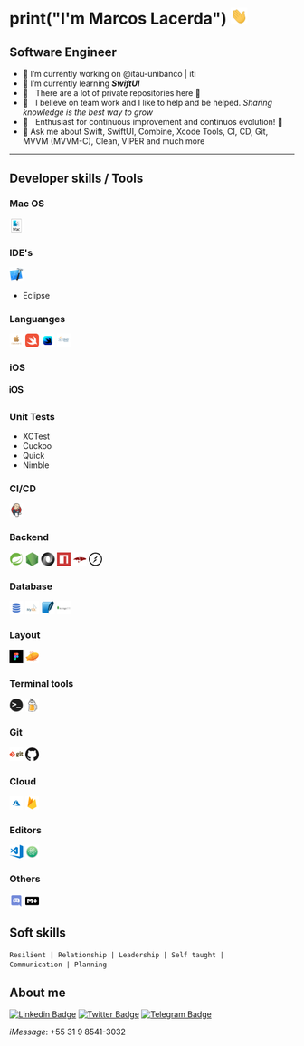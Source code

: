 # print("I'm Marcos Lacerda") <img src="https://raw.githubusercontent.com/ABSphreak/ABSphreak/master/gifs/Hi.gif" width="30px">

## Software Engineer

- 🔭 I’m currently working on @itau-unibanco | iti
- 🌱 I’m currently learning ***SwiftUI***
- 🔐  There are a lot of private repositories here 🙈
- 🤝  I believe on team work and I like to help and be helped. _Sharing knowledge is the best way to grow_
- 👯  Enthusiast for continuous improvement and continuos evolution! 🤯
- 💬 Ask me about Swift, SwiftUI, Combine, Xcode Tools, CI, CD, Git, MVVM (MVVM-C), Clean, VIPER and much more


---

## Developer skills / Tools

### Mac OS

<code><img alt="MacOS" width="24px" src="https://raw.githubusercontent.com/github/explore/80688e429a7d4ef2fca1e82350fe8e3517d3494d/topics/macos/macos.png" /></code>

### IDE's

<code><img alt="XCode" width="24px" src="https://raw.githubusercontent.com/github/explore/80688e429a7d4ef2fca1e82350fe8e3517d3494d/topics/xcode/xcode.png" /></code>
* Eclipse

### Languanges

<code><img alt="Objective-C" width="24px" src="https://raw.githubusercontent.com/github/explore/80688e429a7d4ef2fca1e82350fe8e3517d3494d/topics/objective-c/objective-c.png" /></code>
<code><img alt="Swift" width="24px" src="https://raw.githubusercontent.com/github/explore/80688e429a7d4ef2fca1e82350fe8e3517d3494d/topics/swift/swift.png" /></code>
<code><img alt="SwiftUI" width="24px" src="https://github.com/github/explore/blob/9a2ec0572797847c3a97aa66b807b1506f7b0d7b/topics/swiftui/swiftui.png" /></code>
<code><img alt="Java" width="24px" src="https://github.com/github/explore/blob/e4f6874c8881790467838b9583cb938f288eef1b/topics/java/java.png" /></code>

### iOS

<code><img alt="iOS" width="24px" src="https://raw.githubusercontent.com/github/explore/80688e429a7d4ef2fca1e82350fe8e3517d3494d/topics/ios/ios.png" /></code>

### Unit Tests

* XCTest
* Cuckoo
* Quick
* Nimble

### CI/CD

<code><img alt="Jenkins" width="24px" src="https://github.com/github/explore/blob/9a2ec0572797847c3a97aa66b807b1506f7b0d7b/topics/jenkins/jenkins.png" /></code>

### Backend

<code><img alt="Spring-Boot" width="24px" src="https://raw.githubusercontent.com/github/explore/e4f6874c8881790467838b9583cb938f288eef1b/topics/spring-boot/spring-boot.png"/></code>
<code><img alt="Node.js" width="24px" src="https://raw.githubusercontent.com/github/explore/80688e429a7d4ef2fca1e82350fe8e3517d3494d/topics/nodejs/nodejs.png" /></code>
<code><img alt="Json" width="24px" src="https://raw.githubusercontent.com/github/explore/80688e429a7d4ef2fca1e82350fe8e3517d3494d/topics/json/json.png" /></code>
<code><img alt="NPM" width="24px" src="https://raw.githubusercontent.com/github/explore/80688e429a7d4ef2fca1e82350fe8e3517d3494d/topics/npm/npm.png" /></code>
<code><img alt="Mongoose" width="24px" src="https://raw.githubusercontent.com/github/explore/80688e429a7d4ef2fca1e82350fe8e3517d3494d/topics/mongoose/mongoose.png" /></code>
<code><img alt="Socket.io" width="24px" src="https://github.com/github/explore/blob/9a2ec0572797847c3a97aa66b807b1506f7b0d7b/topics/socket-io/socket-io.png" /></code>

### Database

<code><img alt="SQL" width="24px" src="https://raw.githubusercontent.com/github/explore/80688e429a7d4ef2fca1e82350fe8e3517d3494d/topics/sql/sql.png" /></code>
<code><img alt="MySQL" width="24px" src="https://raw.githubusercontent.com/github/explore/80688e429a7d4ef2fca1e82350fe8e3517d3494d/topics/mysql/mysql.png" /></code>
<code><img alt="SQLite" width="24px" src="https://github.com/github/explore/blob/9a2ec0572797847c3a97aa66b807b1506f7b0d7b/topics/sqlite/sqlite.png" /></code>
<code><img alt="MongoDB" width="24px" src="https://raw.githubusercontent.com/github/explore/80688e429a7d4ef2fca1e82350fe8e3517d3494d/topics/mongodb/mongodb.png" /></code>

### Layout

<code><img alt="Figma" width="24px" src="https://github.com/github/explore/blob/9a2ec0572797847c3a97aa66b807b1506f7b0d7b/topics/figma/figma.png" /></code>
<code><img alt="Zeplin" width="24px" src="https://raw.githubusercontent.com/github/explore/80688e429a7d4ef2fca1e82350fe8e3517d3494d/topics/zeplin/zeplin.png" /></code>

### Terminal tools

<code><img alt="Terminal" width="24px" src="https://raw.githubusercontent.com/github/explore/80688e429a7d4ef2fca1e82350fe8e3517d3494d/topics/terminal/terminal.png" /></code>
<code><img alt="Homebrew" width="24px" src="https://raw.githubusercontent.com/github/explore/80688e429a7d4ef2fca1e82350fe8e3517d3494d/topics/homebrew/homebrew.png" /></code>

### Git

<code><img alt="Git" width="24px" src="https://raw.githubusercontent.com/github/explore/80688e429a7d4ef2fca1e82350fe8e3517d3494d/topics/git/git.png" /></code>
<code><img alt="GitHub" width="24px" src="https://raw.githubusercontent.com/github/explore/78df643247d429f6cc873026c0622819ad797942/topics/github/github.png" /></code>

### Cloud

<code><img alt="Azure" width="24px" src="https://raw.githubusercontent.com/github/explore/80688e429a7d4ef2fca1e82350fe8e3517d3494d/topics/azure/azure.png" /></code>
<code><img alt="Firebase" width="24px" src="https://raw.githubusercontent.com/github/explore/80688e429a7d4ef2fca1e82350fe8e3517d3494d/topics/firebase/firebase.png" /></code>

### Editors

<code><img alt="Visual Studio Code" width="24px" src="https://raw.githubusercontent.com/github/explore/80688e429a7d4ef2fca1e82350fe8e3517d3494d/topics/visual-studio-code/visual-studio-code.png" /></code>
<code><img alt="Atom" width="24px" src="https://raw.githubusercontent.com/github/explore/80688e429a7d4ef2fca1e82350fe8e3517d3494d/topics/atom/atom.png" /></code>

### Others

<code><img alt="Discord" width="24px" src="https://raw.githubusercontent.com/github/explore/80688e429a7d4ef2fca1e82350fe8e3517d3494d/topics/discord/discord.png" /></code>
<code><img alt="Markdown" width="24px" src="https://raw.githubusercontent.com/github/explore/80688e429a7d4ef2fca1e82350fe8e3517d3494d/topics/markdown/markdown.png" /></code>

## Soft skills

<code>Resilient | Relationship | Leadership | Self taught | Communication | Planning</code>

## About me

[![Linkedin Badge](https://img.shields.io/badge/-Marcos%20Lacerda-blue?style=flat-square&logo=Linkedin&logoColor=white&link=https://www.linkedin.com/in/macmarcos/)](https://www.linkedin.com/in/macmarcos/)
[![Twitter Badge](https://img.shields.io/badge/-@_maclacerda-1ca0f1?style=flat-square&labelColor=1ca0f1&logo=twitter&logoColor=white&link=https://twitter.com/_maclacerda)](https://twitter.com/_maclacerda)
[![Telegram Badge](https://img.shields.io/badge/-@maclacerda-2CA5E0?style=flat-square&labelColor=2CA5E0&logo=telegram&logoColor=black&link=https://t.me/maclacerda)](https://t.me/maclacerda)

*iMessage*: +55 31 9 8541-3032
